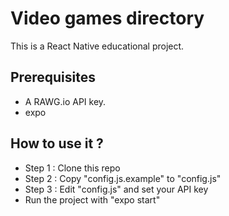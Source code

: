 # Video games directory

This is a React Native educational project.

## Prerequisites

- A RAWG.io API key.
- expo

## How to use it ?

- Step 1 : Clone this repo
- Step 2 : Copy "config.js.example" to "config.js"
- Step 3 : Edit "config.js" and set your API key
- Run the project with "expo start"

